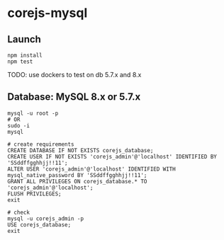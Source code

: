 # corejs-mysql

## Launch

```
npm install
npm test
```

TODO: use dockers to test on db 5.7.x and 8.x

## Database: MySQL  8.x or 5.7.x

```
mysql -u root -p
# OR
sudo -i
mysql

# create requirements
CREATE DATABASE IF NOT EXISTS corejs_database;
CREATE USER IF NOT EXISTS 'corejs_admin'@'localhost' IDENTIFIED BY 'SSddffgghhjj!!11';
ALTER USER 'corejs_admin'@'localhost' IDENTIFIED WITH mysql_native_password BY 'SSddffgghhjj!!11';
GRANT ALL PRIVILEGES ON corejs_database.* TO 'corejs_admin'@'localhost';
FLUSH PRIVILEGES;
exit

# check
mysql -u corejs_admin -p
USE corejs_database;
exit
```